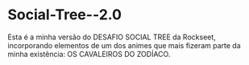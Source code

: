 # Social-Tree--2.0
Esta é a minha versão do DESAFIO SOCIAL TREE da Rockseet, incorporando elementos de um dos animes que mais fizeram parte da minha existência: OS CAVALEIROS DO ZODÍACO. 
